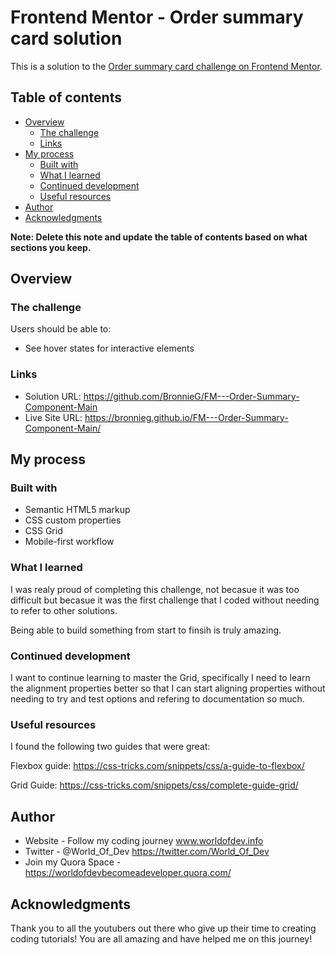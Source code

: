 # Frontend Mentor - Order summary card solution

This is a solution to the [Order summary card challenge on Frontend Mentor](https://www.frontendmentor.io/challenges/order-summary-component-QlPmajDUj).  

## Table of contents

- [Overview](#overview)
  - [The challenge](#the-challenge)
  - [Links](#links)
- [My process](#my-process)
  - [Built with](#built-with)
  - [What I learned](#what-i-learned)
  - [Continued development](#continued-development)
  - [Useful resources](#useful-resources)
- [Author](#author)
- [Acknowledgments](#acknowledgments)

**Note: Delete this note and update the table of contents based on what sections you keep.**

## Overview

### The challenge

Users should be able to:

- See hover states for interactive elements

### Links

- Solution URL: https://github.com/BronnieG/FM---Order-Summary-Component-Main
- Live Site URL: https://bronnieg.github.io/FM---Order-Summary-Component-Main/

## My process

### Built with

- Semantic HTML5 markup
- CSS custom properties
- CSS Grid
- Mobile-first workflow

### What I learned

I was realy proud of completing this challenge, not becasue it was too difficult but becasue it was the first challenge that I coded without needing to refer to other solutions.

Being able to build something from start to finsih is truly amazing.

### Continued development

I want to continue learning to master the Grid, specifically I need to learn the alignment properties better so that I can start aligning properties without needing to try and test options and refering to documentation so much.


### Useful resources

I found the following two guides that were great:

Flexbox guide: https://css-tricks.com/snippets/css/a-guide-to-flexbox/

Grid Guide: https://css-tricks.com/snippets/css/complete-guide-grid/

## Author

- Website - Follow my coding journey www.worldofdev.info
- Twitter - @World_Of_Dev https://twitter.com/World_Of_Dev
- Join my Quora Space - https://worldofdevbecomeadeveloper.quora.com/

## Acknowledgments

Thank you to all the youtubers out there who give up their time to creating coding tutorials! You are all amazing and have helped me on this journey!
